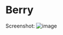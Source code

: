 # Berry

Screenshot:
![image](https://github.com/a21oscgu/Berry/assets/102578829/03db8a83-44d4-4f3a-8eac-6d5c3f2cdb3a)
